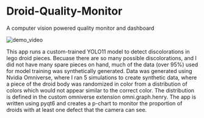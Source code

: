 # Droid-Quality-Monitor
A computer vision powered quality monitor and dashboard

![demo_video](https://github.com/user-attachments/assets/79c1b64c-9cd0-4d52-bf6d-44b2cee7870d)


This app runs a custom-trained YOLO11 model to detect discolorations in lego droid pieces. Becuase there are so many possible discolorations, and I did not have many spare pieces on hand, much of the data (over 95%) used for model training was synthetically generated. Data was generated using Nvidia Omniverse, where I ran 5 simulations to create synthetic data, where a piece of the droid body was randomized in color from a distribution of colors which would not appear similar to the correct color. The distribution is defined in the custom omniverse extension omni.graph.henry. The app is written using pyqt6 and creates a p-chart to monitor the proportion of droids with at least one defect that the camera can see. 
